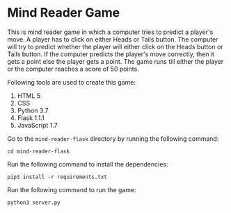 # Mind Reader Game

This is mind reader game in which a computer tries to predict a player's move. A player has to click on either Heads or Tails button. The computer will try to predict whether the player will either click on the Heads button or Tails button. If the computer predicts the player's move correctly, then it gets a point else the player gets a point. The game runs till either the player or the computer reaches a score of 50 points.

Following tools are used to create this game:

1. HTML 5
2. CSS
3. Python 3.7 
4. Flask 1.1.1
5. JavaScript 1.7

Go to the `mind-reader-flask` directory by running the following command:

`cd mind-reader-flask`

Run the following command to install the dependencies:

`pip3 install -r requirements.txt`

Run the following command to run the game:

`python3 server.py`
